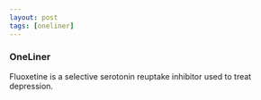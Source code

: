 ```yaml
---
layout: post
tags: [oneliner]
---
```



### OneLiner

Fluoxetine is a selective serotonin reuptake inhibitor used to treat depression.
